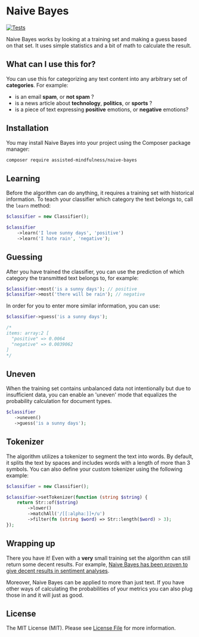 # Naive Bayes

[![Tests](https://github.com/Assisted-Mindfulness/naive-bayes/actions/workflows/phpunit.yml/badge.svg)](https://github.com/Assisted-Mindfulness/naive-bayes/actions/workflows/phpunit.yml)

Naive Bayes works by looking at a training set and making a guess based on that set.
It uses simple statistics and a bit of math to calculate the result. 

## What can I use this for?

You can use this for categorizing any text content into any arbitrary set of **categories**. For example:

- is an email **spam**, or **not spam** ?
- is a news article about **technology**, **politics**, or **sports** ?
- is a piece of text expressing **positive** emotions, or **negative** emotions?

## Installation

You may install Naive Bayes into your project using the Composer package manager:

```bash
composer require assisted-mindfulness/naive-bayes
```

## Learning

Before the algorithm can do anything, it requires a training set with historical information. To teach your classifier which category the text belongs to, call the `learn` method:

```php
$classifier = new Classifier();

$classifier
    ->learn('I love sunny days', 'positive')
    ->learn('I hate rain', 'negative');
```

## Guessing

After you have trained the classifier, you can use the prediction of which category the transmitted text belongs to, for example:

```php
$classifier->most('is a sunny days'); // positive
$classifier->most('there will be rain'); // negative
```

In order for you to enter more similar information, you can use:
```php
$classifier->guess('is a sunny days');

/*
items: array:2 [
  "positive" => 0.0064
  "negative" => 0.0039062
]
*/
```


## Uneven

When the training set contains unbalanced data not intentionally but due to insufficient data, you can enable an 'uneven' mode that equalizes the probability calculation for document types.

```php
$classifier
   ->uneven()
   ->guess('is a sunny days');
```

## Tokenizer

The algorithm utilizes a tokenizer to segment the text into words. By default, it splits the text by spaces and includes
words with a length of more than 3 symbols. You can also define your custom tokenizer using the following example:

```php
$classifier = new Classifier();

$classifier->setTokenizer(function (string $string) {
    return Str::of($string)
        ->lower()
        ->matchAll('/[[:alpha:]]+/u')
        ->filter(fn (string $word) => Str::length($word) > 3);
});
```

## Wrapping up

There you have it! Even with a **very** small training set the algorithm can still return some decent results. For example, [Naive Bayes has been proven to give decent results in sentiment analyses](http://www-nlp.stanford.edu/courses/cs224n/2009/fp/3.pdf).

Moreover, Naive Bayes can be applied to more than just text. If you have other ways of calculating the probabilities of your metrics you can also plug those in and it will just as good.

## License

The MIT License (MIT). Please see [License File](LICENSE.md) for more information.
